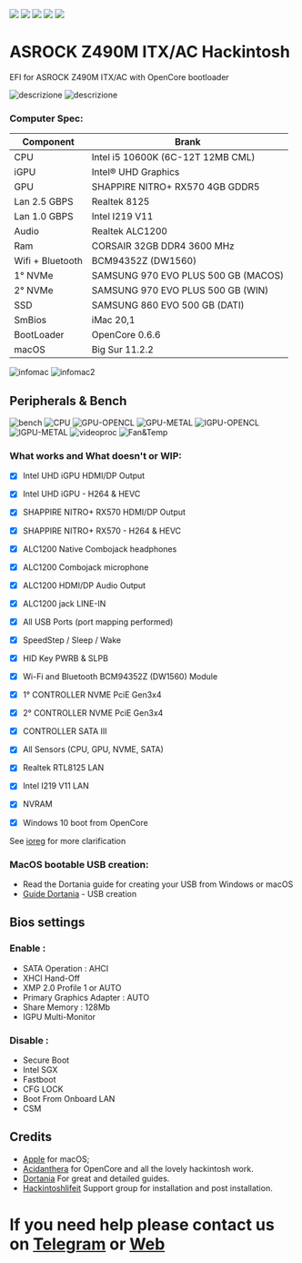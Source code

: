 [![](https://img.shields.io/badge/Gitter%20HL%20Community-Chat-informational?style=flat&logo=gitter&logoColor=white&color=ed1965)](https://gitter.im/Hackintosh-Life-IT/community)
[![](https://img.shields.io/badge/EFI-Release-informational?style=flat&logo=apple&logoColor=white&color=9debeb)](https://github.com/Lorys89/ASROCK_Z490M-ITX-AC/releases)
[![](https://img.shields.io/badge/Telegram-HackintoshLifeIT-informational?style=flat&logo=telegram&logoColor=white&color=5fb659)](https://t.me/HackintoshLife_it)
[![](https://img.shields.io/badge/Facebook-HackintoshLifeIT-informational?style=flat&logo=facebook&logoColor=white&color=3a4dc9)](https://www.facebook.com/hackintoshlife/)
[![](https://img.shields.io/badge/Instagram-HackintoshLifeIT-informational?style=flat&logo=instagram&logoColor=white&color=8a178a)](https://www.instagram.com/hackintoshlife.it_official/)
# ASROCK Z490M ITX/AC Hackintosh

EFI for ASROCK Z490M ITX/AC with OpenCore bootloader

![descrizione](./Screenshot/mobo.png)
![descrizione](./Screenshot/pc.jpg)

### Computer Spec:

| Component        | Brank                              |
| ---------------- | ---------------------------------- |
| CPU              | Intel i5 10600K (6C-12T 12MB CML)  |
| iGPU             | Intel® UHD Graphics                |
| GPU              | SHAPPIRE NITRO+ RX570 4GB GDDR5    |
| Lan 2.5 GBPS     | Realtek 8125                       |
| Lan 1.0 GBPS     | Intel I219 V11                     |
| Audio            | Realtek ALC1200                    |
| Ram              | CORSAIR 32GB DDR4 3600 MHz         |
| Wifi + Bluetooth | BCM94352Z (DW1560)                 |
| 1° NVMe          | SAMSUNG 970 EVO PLUS 500 GB (MACOS)|
| 2° NVMe          | SAMSUNG 970 EVO PLUS 500 GB (WIN)  |
| SSD              | SAMSUNG 860 EVO 500 GB (DATI)      |
| SmBios           | iMac 20,1                          |
| BootLoader       | OpenCore 0.6.6                     |
| macOS            | Big Sur 11.2.2                     |


![infomac](./Screenshot/GPU-INFOMAC.png)
![infomac2](./Screenshot/IGPU-INFOMAC.png)


## Peripherals & Bench

![bench](./Screenshot/RAM-NVME.png)
![CPU](./Screenshot/CPU-SCORE.png)
![GPU-OPENCL](./Screenshot/GPU-OPENCL.jpg)
![GPU-METAL](./Screenshot/GPU-METAL.jpg)
![IGPU-OPENCL](./Screenshot/IGPU-OPENCL.jpg)
![IGPU-METAL](./Screenshot/IGPU-METAL.jpg)
![videoproc](./Screenshot/VIDEOPROC.jpg)
![Fan&Temp](./Screenshot/SENSOR.png)


### What works and What doesn't or WIP:

- [x] Intel UHD iGPU HDMI/DP Output
- [x] Intel UHD iGPU - H264 & HEVC
- [x] SHAPPIRE NITRO+ RX570 HDMI/DP Output
- [x] SHAPPIRE NITRO+ RX570 - H264 & HEVC
- [x] ALC1200 Native Combojack headphones
- [x] ALC1200 Combojack microphone
- [x] ALC1200 HDMI/DP Audio Output
- [x] ALC1200 jack LINE-IN
- [x] All USB Ports (port mapping performed)
- [x] SpeedStep / Sleep / Wake
- [x] HID Key PWRB & SLPB 
- [x] Wi-Fi and Bluetooth BCM94352Z (DW1560) Module
- [x] 1° CONTROLLER NVME PciE Gen3x4
- [x] 2° CONTROLLER NVME PciE Gen3x4
- [x] CONTROLLER SATA III
- [x] All Sensors (CPU, GPU, NVME, SATA)
- [x] Realtek RTL8125 LAN
- [x] Intel I219 V11 LAN
- [x] NVRAM
- [x] Windows 10 boot from OpenCore


See [ioreg](./ioregMacmini.ioreg) for more clarification

### MacOS bootable USB creation:
- Read the Dortania guide for creating your USB from Windows or macOS
- [Guide Dortania](https://dortania.github.io/OpenCore-Install-Guide/installer-guide/) - USB creation


## Bios settings
### Enable :
* SATA Operation : AHCI
* XHCI Hand-Off
* XMP 2.0 Profile 1 or AUTO
* Primary Graphics Adapter : AUTO
* Share Memory : 128Mb
* IGPU Multi-Monitor

### Disable : 
* Secure Boot
* Intel SGX
* Fastboot
* CFG LOCK
* Boot From Onboard LAN
* CSM

## Credits

- [Apple](https://apple.com) for macOS;
- [Acidanthera](https://github.com/acidanthera) for OpenCore and all the lovely hackintosh work.
- [Dortania](https://dortania.github.io/OpenCore-Install-Guide/config-laptop.plist/icelake.html) For great and detailed guides.
- [Hackintoshlifeit](https://github.com/Hackintoshlifeit) Support group for installation and post installation.

# If you need help please contact us on [Telegram](https://t.me/HackintoshLife_it) or [Web](https://www.hackintoshlife.it/)
